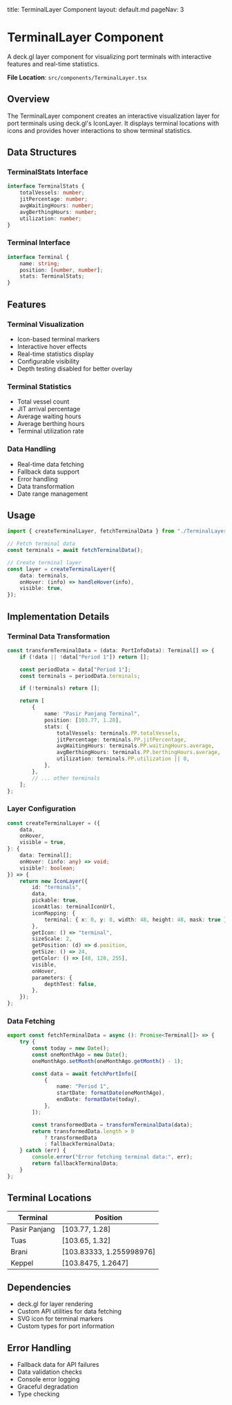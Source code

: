 <frontmatter>
title: TerminalLayer Component
layout: default.md
pageNav: 3
</frontmatter>

# TerminalLayer Component

A deck.gl layer component for visualizing port terminals with interactive features and real-time statistics.

**File Location**: `src/components/TerminalLayer.tsx`

## Overview

The TerminalLayer component creates an interactive visualization layer for port terminals using deck.gl's IconLayer. It displays terminal locations with icons and provides hover interactions to show terminal statistics.

## Data Structures

### TerminalStats Interface

```typescript
interface TerminalStats {
    totalVessels: number;
    jitPercentage: number;
    avgWaitingHours: number;
    avgBerthingHours: number;
    utilization: number;
}
```

### Terminal Interface

```typescript
interface Terminal {
    name: string;
    position: [number, number];
    stats: TerminalStats;
}
```

## Features

### Terminal Visualization

-   Icon-based terminal markers
-   Interactive hover effects
-   Real-time statistics display
-   Configurable visibility
-   Depth testing disabled for better overlay

### Terminal Statistics

-   Total vessel count
-   JIT arrival percentage
-   Average waiting hours
-   Average berthing hours
-   Terminal utilization rate

### Data Handling

-   Real-time data fetching
-   Fallback data support
-   Error handling
-   Data transformation
-   Date range management

## Usage

```typescript
import { createTerminalLayer, fetchTerminalData } from "./TerminalLayer";

// Fetch terminal data
const terminals = await fetchTerminalData();

// Create terminal layer
const layer = createTerminalLayer({
    data: terminals,
    onHover: (info) => handleHover(info),
    visible: true,
});
```

## Implementation Details

### Terminal Data Transformation

```typescript
const transformTerminalData = (data: PortInfoData): Terminal[] => {
    if (!data || !data["Period 1"]) return [];

    const periodData = data["Period 1"];
    const terminals = periodData.terminals;

    if (!terminals) return [];

    return [
        {
            name: "Pasir Panjang Terminal",
            position: [103.77, 1.28],
            stats: {
                totalVessels: terminals.PP.totalVessels,
                jitPercentage: terminals.PP.jitPercentage,
                avgWaitingHours: terminals.PP.waitingHours.average,
                avgBerthingHours: terminals.PP.berthingHours.average,
                utilization: terminals.PP.utilization || 0,
            },
        },
        // ... other terminals
    ];
};
```

### Layer Configuration

```typescript
const createTerminalLayer = ({
    data,
    onHover,
    visible = true,
}: {
    data: Terminal[];
    onHover: (info: any) => void;
    visible?: boolean;
}) => {
    return new IconLayer({
        id: "terminals",
        data,
        pickable: true,
        iconAtlas: terminalIconUrl,
        iconMapping: {
            terminal: { x: 0, y: 0, width: 48, height: 48, mask: true },
        },
        getIcon: () => "terminal",
        sizeScale: 2,
        getPosition: (d) => d.position,
        getSize: () => 24,
        getColor: () => [48, 128, 255],
        visible,
        onHover,
        parameters: {
            depthTest: false,
        },
    });
};
```

### Data Fetching

```typescript
export const fetchTerminalData = async (): Promise<Terminal[]> => {
    try {
        const today = new Date();
        const oneMonthAgo = new Date();
        oneMonthAgo.setMonth(oneMonthAgo.getMonth() - 1);

        const data = await fetchPortInfo([
            {
                name: "Period 1",
                startDate: formatDate(oneMonthAgo),
                endDate: formatDate(today),
            },
        ]);

        const transformedData = transformTerminalData(data);
        return transformedData.length > 0
            ? transformedData
            : fallbackTerminalData;
    } catch (err) {
        console.error("Error fetching terminal data:", err);
        return fallbackTerminalData;
    }
};
```

## Terminal Locations

| Terminal      | Position                 |
| ------------- | ------------------------ |
| Pasir Panjang | [103.77, 1.28]           |
| Tuas          | [103.65, 1.32]           |
| Brani         | [103.83333, 1.255998976] |
| Keppel        | [103.8475, 1.2647]       |

## Dependencies

-   deck.gl for layer rendering
-   Custom API utilities for data fetching
-   SVG icon for terminal markers
-   Custom types for port information

## Error Handling

-   Fallback data for API failures
-   Data validation checks
-   Console error logging
-   Graceful degradation
-   Type checking
